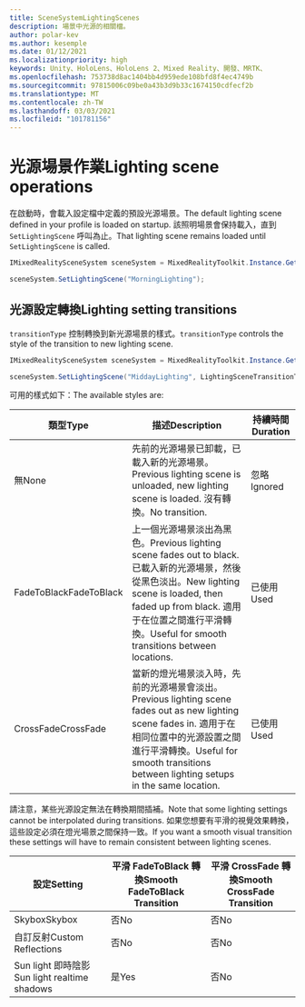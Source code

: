 ```yaml
---
title: SceneSystemLightingScenes
description: 場景中光源的相關檔。
author: polar-kev
ms.author: kesemple
ms.date: 01/12/2021
ms.localizationpriority: high
keywords: Unity、HoloLens、HoloLens 2、Mixed Reality、開發、MRTK、
ms.openlocfilehash: 753738d8ac1404bb4d959ede108bfd8f4ec4749b
ms.sourcegitcommit: 97815006c09be0a43b3d9b33c1674150cdfecf2b
ms.translationtype: MT
ms.contentlocale: zh-TW
ms.lasthandoff: 03/03/2021
ms.locfileid: "101781156"
---
```

# <a name="lighting-scene-operations"></a><span data-ttu-id="5e29a-104">光源場景作業</span><span class="sxs-lookup"><span data-stu-id="5e29a-104">Lighting scene operations</span></span>

<span data-ttu-id="5e29a-105">在啟動時，會載入設定檔中定義的預設光源場景。</span><span class="sxs-lookup"><span data-stu-id="5e29a-105">The default lighting scene defined in your profile is loaded on startup.</span></span> <span data-ttu-id="5e29a-106">該照明場景會保持載入，直到 `SetLightingScene` 呼叫為止。</span><span class="sxs-lookup"><span data-stu-id="5e29a-106">That lighting scene remains loaded until `SetLightingScene` is called.</span></span>

```c#
IMixedRealitySceneSystem sceneSystem = MixedRealityToolkit.Instance.GetService<IMixedRealitySceneSystem>();

sceneSystem.SetLightingScene("MorningLighting");
```

## <a name="lighting-setting-transitions"></a><span data-ttu-id="5e29a-107">光源設定轉換</span><span class="sxs-lookup"><span data-stu-id="5e29a-107">Lighting setting transitions</span></span>

<span data-ttu-id="5e29a-108">`transitionType` 控制轉換到新光源場景的樣式。</span><span class="sxs-lookup"><span data-stu-id="5e29a-108">`transitionType` controls the style of the transition to new lighting scene.</span></span>

```c#
IMixedRealitySceneSystem sceneSystem = MixedRealityToolkit.Instance.GetService<IMixedRealitySceneSystem>();

sceneSystem.SetLightingScene("MiddayLighting", LightingSceneTransitionType.CrossFade);
```

<span data-ttu-id="5e29a-109">可用的樣式如下：</span><span class="sxs-lookup"><span data-stu-id="5e29a-109">The available styles are:</span></span>

<span data-ttu-id="5e29a-110">類型</span><span class="sxs-lookup"><span data-stu-id="5e29a-110">Type</span></span> | <span data-ttu-id="5e29a-111">描述</span><span class="sxs-lookup"><span data-stu-id="5e29a-111">Description</span></span> | <span data-ttu-id="5e29a-112">持續時間</span><span class="sxs-lookup"><span data-stu-id="5e29a-112">Duration</span></span>
--- | --- | ---
<span data-ttu-id="5e29a-113">無</span><span class="sxs-lookup"><span data-stu-id="5e29a-113">None</span></span> | <span data-ttu-id="5e29a-114">先前的光源場景已卸載，已載入新的光源場景。</span><span class="sxs-lookup"><span data-stu-id="5e29a-114">Previous lighting scene is unloaded, new lighting scene is loaded.</span></span> <span data-ttu-id="5e29a-115">沒有轉換。</span><span class="sxs-lookup"><span data-stu-id="5e29a-115">No transition.</span></span> | <span data-ttu-id="5e29a-116">忽略</span><span class="sxs-lookup"><span data-stu-id="5e29a-116">Ignored</span></span>
<span data-ttu-id="5e29a-117">FadeToBlack</span><span class="sxs-lookup"><span data-stu-id="5e29a-117">FadeToBlack</span></span> | <span data-ttu-id="5e29a-118">上一個光源場景淡出為黑色。</span><span class="sxs-lookup"><span data-stu-id="5e29a-118">Previous lighting scene fades out to black.</span></span> <span data-ttu-id="5e29a-119">已載入新的光源場景，然後從黑色淡出。</span><span class="sxs-lookup"><span data-stu-id="5e29a-119">New lighting scene is loaded, then faded up from black.</span></span> <span data-ttu-id="5e29a-120">適用于在位置之間進行平滑轉換。</span><span class="sxs-lookup"><span data-stu-id="5e29a-120">Useful for smooth transitions between locations.</span></span> | <span data-ttu-id="5e29a-121">已使用</span><span class="sxs-lookup"><span data-stu-id="5e29a-121">Used</span></span>
<span data-ttu-id="5e29a-122">CrossFade</span><span class="sxs-lookup"><span data-stu-id="5e29a-122">CrossFade</span></span> | <span data-ttu-id="5e29a-123">當新的燈光場景淡入時，先前的光源場景會淡出。</span><span class="sxs-lookup"><span data-stu-id="5e29a-123">Previous lighting scene fades out as new lighting scene fades in.</span></span> <span data-ttu-id="5e29a-124">適用于在相同位置中的光源設置之間進行平滑轉換。</span><span class="sxs-lookup"><span data-stu-id="5e29a-124">Useful for smooth transitions between lighting setups in the same location.</span></span> | <span data-ttu-id="5e29a-125">已使用</span><span class="sxs-lookup"><span data-stu-id="5e29a-125">Used</span></span>

<span data-ttu-id="5e29a-126">請注意，某些光源設定無法在轉換期間插補。</span><span class="sxs-lookup"><span data-stu-id="5e29a-126">Note that some lighting settings cannot be interpolated during transitions.</span></span> <span data-ttu-id="5e29a-127">如果您想要有平滑的視覺效果轉換，這些設定必須在燈光場景之間保持一致。</span><span class="sxs-lookup"><span data-stu-id="5e29a-127">If you want a smooth visual transition these settings will have to remain consistent between lighting scenes.</span></span>

<span data-ttu-id="5e29a-128">設定</span><span class="sxs-lookup"><span data-stu-id="5e29a-128">Setting</span></span> | <span data-ttu-id="5e29a-129">平滑 FadeToBlack 轉換</span><span class="sxs-lookup"><span data-stu-id="5e29a-129">Smooth FadeToBlack Transition</span></span> | <span data-ttu-id="5e29a-130">平滑 CrossFade 轉換</span><span class="sxs-lookup"><span data-stu-id="5e29a-130">Smooth CrossFade Transition</span></span>
--- | --- | ---
<span data-ttu-id="5e29a-131">Skybox</span><span class="sxs-lookup"><span data-stu-id="5e29a-131">Skybox</span></span> | <span data-ttu-id="5e29a-132">否</span><span class="sxs-lookup"><span data-stu-id="5e29a-132">No</span></span> | <span data-ttu-id="5e29a-133">否</span><span class="sxs-lookup"><span data-stu-id="5e29a-133">No</span></span>
<span data-ttu-id="5e29a-134">自訂反射</span><span class="sxs-lookup"><span data-stu-id="5e29a-134">Custom Reflections</span></span> | <span data-ttu-id="5e29a-135">否</span><span class="sxs-lookup"><span data-stu-id="5e29a-135">No</span></span> | <span data-ttu-id="5e29a-136">否</span><span class="sxs-lookup"><span data-stu-id="5e29a-136">No</span></span>
<span data-ttu-id="5e29a-137">Sun light 即時陰影</span><span class="sxs-lookup"><span data-stu-id="5e29a-137">Sun light realtime shadows</span></span> | <span data-ttu-id="5e29a-138">是</span><span class="sxs-lookup"><span data-stu-id="5e29a-138">Yes</span></span> | <span data-ttu-id="5e29a-139">否</span><span class="sxs-lookup"><span data-stu-id="5e29a-139">No</span></span>
